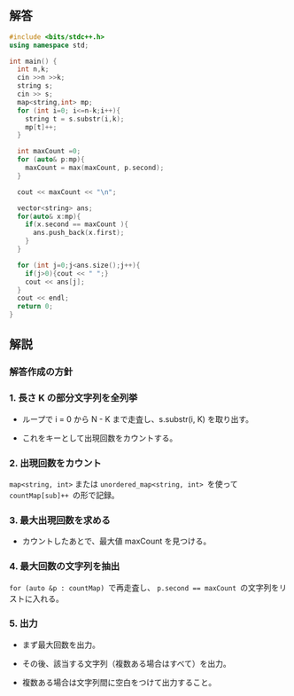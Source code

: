 ## 解答
```cpp
#include <bits/stdc++.h>
using namespace std;

int main() {
  int n,k;
  cin >>n >>k;
  string s;
  cin >> s;
  map<string,int> mp;
  for (int i=0; i<=n-k;i++){
    string t = s.substr(i,k);
    mp[t]++;
  }

  int maxCount =0;
  for (auto& p:mp){
    maxCount = max(maxCount, p.second);
  }

  cout << maxCount << "\n";

  vector<string> ans;
  for(auto& x:mp){
    if(x.second == maxCount ){
      ans.push_back(x.first);
    }
  }

  for (int j=0;j<ans.size();j++){
    if(j>0){cout << " ";}
    cout << ans[j];
  }
  cout << endl;
  return 0;
}
```
## 解説
### 解答作成の方針
### 1. 長さ K の部分文字列を全列挙

- ループで i = 0 から N - K まで走査し、s.substr(i, K) を取り出す。

- これをキーとして出現回数をカウントする。

### 2. 出現回数をカウント

`map<string, int>` または `unordered_map<string, int> `を使って
`countMap[sub]++ `の形で記録。

### 3. 最大出現回数を求める

- カウントしたあとで、最大値 maxCount を見つける。

### 4. 最大回数の文字列を抽出

`for (auto &p : countMap) `で再走査し、
`p.second == maxCount `の文字列をリストに入れる。

### 5. 出力

- まず最大回数を出力。

- その後、該当する文字列（複数ある場合はすべて）を出力。
- 複数ある場合は文字列間に空白をつけて出力すること。
